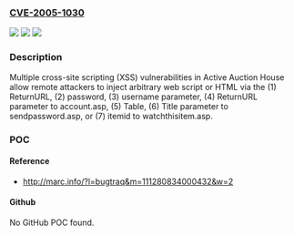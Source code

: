 ### [CVE-2005-1030](https://cve.mitre.org/cgi-bin/cvename.cgi?name=CVE-2005-1030)
![](https://img.shields.io/static/v1?label=Product&message=n%2Fa&color=blue)
![](https://img.shields.io/static/v1?label=Version&message=n%2Fa&color=blue)
![](https://img.shields.io/static/v1?label=Vulnerability&message=n%2Fa&color=brighgreen)

### Description

Multiple cross-site scripting (XSS) vulnerabilities in Active Auction House allow remote attackers to inject arbitrary web script or HTML via the (1) ReturnURL, (2) password, (3) username parameter, (4) ReturnURL parameter to account.asp, (5) Table, (6) Title parameter to sendpassword.asp, or (7) itemid to watchthisitem.asp.

### POC

#### Reference
- http://marc.info/?l=bugtraq&m=111280834000432&w=2

#### Github
No GitHub POC found.


